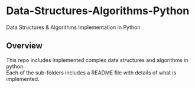 # Data-Structures-Algorithms-Python
Data Structures &amp; Algorithms Implementation in Python

## Overview
This repo includes implemented complex data structures and algorithms in python.  
Each of the sub-folders includes a README file with details of what is implemented.
